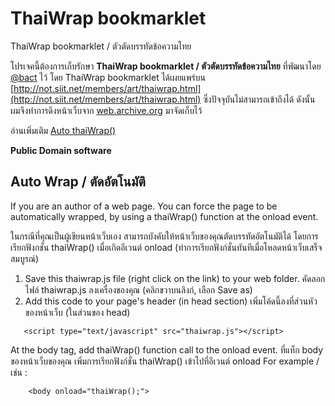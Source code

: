 # ThaiWrap bookmarklet
ThaiWrap bookmarklet / ตัวตัดบรรทัดข้อความไทย

โปรเจคนี้ต้องการเก็บรักษา **ThaiWrap bookmarklet / ตัวตัดบรรทัดข้อความไทย** ที่พัฒนาโดย [@bact](https://github.com/bact) ไว้ โดย ThaiWrap bookmarklet ได้เผยแพร่บน [http://not.siit.net/members/art/thaiwrap.html](http://not.siit.net/members/art/thaiwrap.html) ซึ่งปัจจุบันไม่สามารถเข้าถึงได้ ดังนั้น ผมจึงทำการดึงหน้าเว็บจาก [web.archive.org](https://web.archive.org/web/20100312105822/http://not.siit.net/members/art/thaiwrap.html) มาจัดเก็บไว้

อ่านเพิ่มเติม [Auto thaiWrap()](http://bact.blogspot.com/2005/01/auto-thaiwrap.html)

**Public Domain software**

## Auto Wrap / ตัดอัตโนมัติ

If you are an author of a web page. You can force the page to be automatically wrapped, by using a thaiWrap() function at the onload event.

ในกรณีที่คุณเป็นผู้เขียนหน้าเว็บเอง สามารถบังคับให้หน้าเว็บของคุณตัดบรรทัดอัตโนมัติได้ โดยการเรียกฟังกชั่น thaiWrap() เมื่อเกิดอีเวนต์ onload
(ทำการเรียกฟังก์ชั่นทันทีเมื่อโหลดหน้าเว็บเสร็จสมบูรณ์)

1. Save this thaiwrap.js file (right click on the link) to your web folder. คัดลอกไฟล์ thaiwrap.js ลงเครื่องของคุณ (คลิกขวาบนลิงก์, เลือก Save as)
2. Add this code to your page's header (in head section)
   เพิ่มโค้ดนี้ลงที่ส่วนหัวของหน้าเว็บ (ในส่วนของ head)
```
   <script type="text/javascript" src="thaiwrap.js"></script>
```

   At the body tag, add thaiWrap() function call to the onload event.
    ที่แท็ก body ของหน้าเว็บของคุณ เพิ่มการเรียกฟังก์ชั่น thaiWrap() เข้าไปที่อีเวนต์ onload
For example / เช่น :
    
```
    <body onload="thaiWrap();">
```
